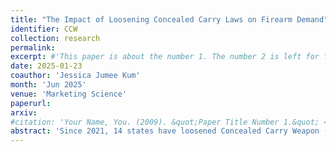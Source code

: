 ```yaml
---
title: "The Impact of Loosening Concealed Carry Laws on Firearm Demand"
identifier: CCW
collection: research
permalink: 
excerpt: #'This paper is about the number 1. The number 2 is left for future work.'
date: 2025-01-23
coauthor: 'Jessica Jumee Kum'
month: 'Jun 2025'
venue: 'Marketing Science'
paperurl:  
arxiv: 
#citation: 'Your Name, You. (2009). &quot;Paper Title Number 1.&quot; <i>Journal 1</i>. 1(1).'
abstract: 'Since 2021, 14 states have loosened Concealed Carry Weapon (CCW) laws. This research investigates the impact of loosening CCW laws on legal firearm purchases.  Specifically, we explore CCW Shall Issue adoption, which removes local authority discretion on permit issuance, and CCW Permitless Carry, the least restrictive policy. We construct both state and county-month panel datasets covering 2010 to 2017, using background checks and online firearm retail purchase data. We find that CCW Shall Issue adoption increases gun purchases, particularly new handguns. Over 70% of this increase is driven by repeat gun buyers. The increase in handguns induced by CCW Shall Issue is substantially greater in high crime and urban areas. In contrast, CCW Permitless Carry has no effect on gun purchases.'
---
```

